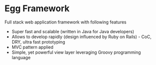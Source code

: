 Egg Framework
=============

Full stack web application framework with following features

 * Super fast and scalable (written in Java for Java developers)
 * Allows to develop rapidly (design influenced by Ruby on Rails) - CoC, DRY, ultra fast prototyping
 * MVC pattern applied
 * Simple, yet powerful view layer leveraging Groovy programming language
